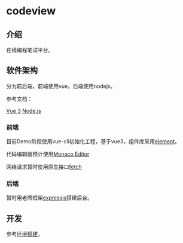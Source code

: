# codeview

## 介绍
在线编程笔试平台。


## 软件架构
分为前后端，前端使用vue，后端使用nodejs。

参考文档：

[Vue 3](https://v3.cn.vuejs.org/guide/introduction.html)
[Node.js](https://nodejs.org/zh-cn/)

### 前端

目前Demo阶段使用vue-cli初始化工程，基于vue3，组件库采用[element](https://element-plus.gitee.io/#/zh-CN)。

代码编辑器预计使用[Monaco Editor](https://microsoft.github.io/monaco-editor/index.html)

网络请求暂时使用原生接口[fetch](https://developer.mozilla.org/zh-CN/docs/Web/API/Fetch_API/Using_Fetch)

### 后端

暂时用老牌框架[expressjs](https://expressjs.com/zh-cn/starter/installing.html)搭建后台。


## 开发

参考[环境搭建](doc/环境搭建.md)。
